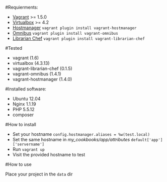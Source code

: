 #Requierments:

* [Vagrant](http://www.vagrantup.com/) >= 1.5.0
* [Virtualbox](https://www.virtualbox.org/) >= 4.2 
* [Hostmanager](https://github.com/smdahlen/vagrant-hostmanager) `vagrant plugin install vagrant-hostmanager`
* [Omnibus](https://github.com/schisamo/vagrant-omnibus) `vagrant plugin install vagrant-omnibus`
* [Librarian Chef](https://github.com/jimmycuadra/vagrant-librarian-chef) `vagrant plugin install vagrant-librarian-chef`


#Tested 
* vagrant (1.6)
* virtualbox (4.3.13)
* vagrant-librarian-chef (0.1.5)
* vagrant-omnibus (1.4.1)
* vagrant-hostmanager (1.4.0)

#Installed software:
* Ubuntu 12.04
* Nginx 1.1.19
* PHP 5.5.12
* composer

#How to install
- Set your hostname `config.hostmanager.aliases = %w(test.local)` 
- Set the same hostname in *my_cookbooks/app/attributes* `default['app']['servername']`
- Run `vagrant up`
- Visit the provided hostname to test

#How to use

Place your project in the `data` dir
